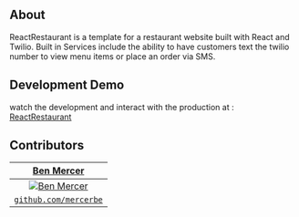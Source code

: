 ## About

ReactRestaurant is a template for a restaurant website built with React and Twilio. Built in Services include the ability to have customers text the twilio number to view menu items or place an order via SMS.

## Development Demo

watch the development and interact with the production at : [ReactRestaurant](https://reactrestaurant.herokuapp.com/)

## Contributors

|                 <a href="http://github.com/mercerbe" target="_blank">**Ben Mercer**</a>                  |
| :------------------------------------------------------------------------------------------------------: |
| [![Ben Mercer](https://avatars3.githubusercontent.com/u/35779366?s=150&v=3)](http://github.com/mercerbe) |
|              <a href="http://github.com/mercerbe" target="_blank">`github.com/mercerbe`</a>              |
